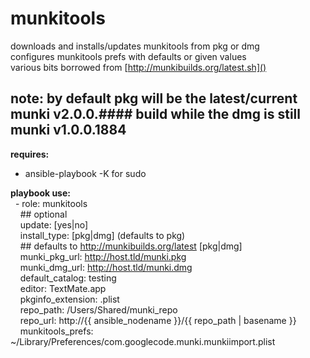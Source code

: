 munkitools
==========
downloads and installs/updates munkitools from pkg or dmg<br />
configures munkitools prefs with defaults or given values<br />
various bits borrowed from [http://munkibuilds.org/latest.sh]()<br />

note: by default pkg will be the latest/current munki v2.0.0.\#\#\#\# build while the dmg is still munki v1.0.0.1884
----------

**requires:**<br />
- ansible\-playbook \-K for sudo<br />

**playbook use:**<br />
&nbsp;&nbsp;\- role: munkitools<br />
&nbsp;&nbsp;&nbsp;&nbsp;\#\# optional<br />
&nbsp;&nbsp;&nbsp;&nbsp;update: \[yes|no\]<br />
&nbsp;&nbsp;&nbsp;&nbsp;install\_type: \[pkg|dmg\] (defaults to pkg)<br />
&nbsp;&nbsp;&nbsp;&nbsp;\#\# defaults to http://munkibuilds.org/latest \[pkg|dmg\]<br />
&nbsp;&nbsp;&nbsp;&nbsp;munki\_pkg\_url: http://host.tld/munki.pkg<br />
&nbsp;&nbsp;&nbsp;&nbsp;munki\_dmg\_url: http://host.tld/munki.dmg<br />
&nbsp;&nbsp;&nbsp;&nbsp;default\_catalog: testing<br />
&nbsp;&nbsp;&nbsp;&nbsp;editor: TextMate.app<br />
&nbsp;&nbsp;&nbsp;&nbsp;pkginfo\_extension: .plist<br />
&nbsp;&nbsp;&nbsp;&nbsp;repo\_path: /Users/Shared/munki_repo<br />
&nbsp;&nbsp;&nbsp;&nbsp;repo\_url: http://\{\{ ansible_nodename \}\}/\{\{ repo_path | basename \}\}<br />
&nbsp;&nbsp;&nbsp;&nbsp;munkitools\_prefs: ~/Library/Preferences/com.googlecode.munki.munkiimport.plist<br />
